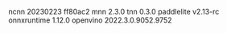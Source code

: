 ncnn 20230223 ff80ac2
mnn 2.3.0
tnn 0.3.0
paddlelite v2.13-rc
onnxruntime 1.12.0
openvino 2022.3.0.9052.9752